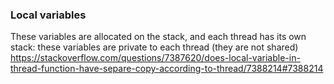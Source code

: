 ### Local  variables 
These variables are allocated on the stack, and each thread has its own stack: these variables are private to each thread (they are not shared)
https://stackoverflow.com/questions/7387620/does-local-variable-in-thread-function-have-separe-copy-according-to-thread/7388214#7388214
